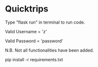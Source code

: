 # Quicktrips

Type "flask run" in terminal to run code.

Valid Username = 'z'

Valid Password = 'password'





N.B. Not all functionalities have been added.


 pip install -r requirements.txt 
